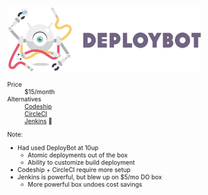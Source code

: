 ### <!-- .element: style="font-size: 2em;" --> [![DeployBot](resources/deploybot.png)](https://deploybot.io)

<dl>
    <dt>Price</dt>
    <dd>$15/month</dd>
    <dt class="fragment">Alternatives</dt>
    <dd class="fragment"><a href="https://codeship.com/">Codeship</a></dd>
    <dd class="fragment"><a href="https://circleci.com/">CircleCI</a></dd>
    <dd class="fragment"><a href="https://engineering.growella.com/jenkins-digital-ocean/">Jenkins</a> 🚩</dd>
</dl>

Note:

* Had used DeployBot at 10up
    - Atomic deployments out of the box
    - Ability to customize build deployment
* Codeship + CircleCI require more setup
* Jenkins is powerful, but blew up on $5/mo DO box
    - More powerful box undoes cost savings
